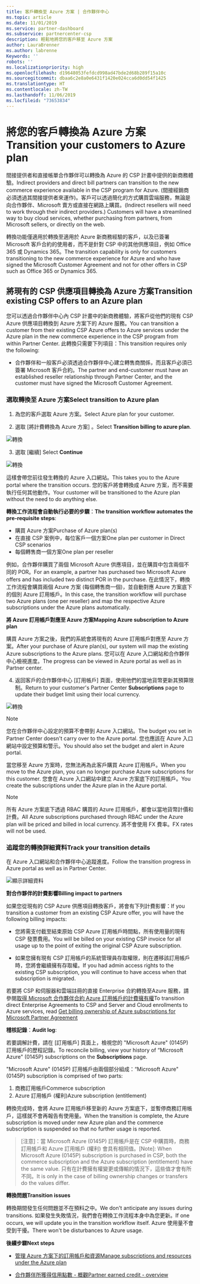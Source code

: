 ```yaml
---
title: 客戶轉換至 Azure 方案 | 合作夥伴中心
ms.topic: article
ms.date: 11/01/2019
ms.service: partner-dashboard
ms.subservice: partnercenter-csp
description: 輕鬆地將您的客戶移至 Azure 方案
author: LauraBrenner
ms.author: labrenne
Keywords: ''
robots: ''
ms.localizationpriority: high
ms.openlocfilehash: d19648053fefdcd998ad47bde2d68b289f15a10c
ms.sourcegitcommit: dbaa6c2e8a0e6431f1420e024cca6d0dd54f1425
ms.translationtype: HT
ms.contentlocale: zh-TW
ms.lasthandoff: 11/06/2019
ms.locfileid: "73653834"
---
```

# <a name="transition-your-customers-to-azure-plan"></a><span data-ttu-id="c801c-103">將您的客戶轉換為 Azure 方案</span><span class="sxs-lookup"><span data-stu-id="c801c-103">Transition your customers to Azure plan</span></span>

<span data-ttu-id="c801c-104">間接提供者和直接帳單合作夥伴可以轉換為 Azure 的 CSP 計畫中提供的新商務體驗。</span><span class="sxs-lookup"><span data-stu-id="c801c-104">Indirect providers and direct bill partners can transition to the new commerce experience available in the CSP program for Azure.</span></span> <span data-ttu-id="c801c-105">(間接經銷商必須透過其間接提供者來運作)。客戶可以透過簡化的方式購買雲端服務，無論是向合作夥伴、Microsoft 賣方或直接在網路上購買。</span><span class="sxs-lookup"><span data-stu-id="c801c-105">(Indirect resellers will need to work through their indirect providers.) Customers will have a streamlined way to buy cloud services, whether purchasing from partners, from Microsoft sellers, or directly on the web.</span></span>

<span data-ttu-id="c801c-106">轉換功能僅適用於轉換至適用於 Azure 新商務經驗的客戶，以及已簽署 Microsoft 客戶合約的使用者，而不是針對 CSP 中的其他供應項目，例如 Office 365 或 Dynamics 365。</span><span class="sxs-lookup"><span data-stu-id="c801c-106">The transition capability is only for customers transitioning to the new commerce experience for Azure and who have signed the Microsoft Customer Agreement and not for other offers in CSP such as Office 365 or Dynamics 365.</span></span>

## <a name="transition-existing-csp-offers-to-an-azure-plan"></a><span data-ttu-id="c801c-107">將現有的 CSP 供應項目轉換為 Azure 方案</span><span class="sxs-lookup"><span data-stu-id="c801c-107">Transition existing CSP offers to an Azure plan</span></span>

<span data-ttu-id="c801c-108">您可以透過合作夥伴中心內 CSP 計畫中的新商務體驗，將客戶從他們的現有 CSP Azure 供應項目轉換到 Azure 方案下的 Azure 服務。</span><span class="sxs-lookup"><span data-stu-id="c801c-108">You can transition a customer from their existing CSP Azure offers to Azure services under the Azure plan in the new commerce experience in the CSP program from within Partner Center.</span></span> <span data-ttu-id="c801c-109">此轉換只需要下列項目：</span><span class="sxs-lookup"><span data-stu-id="c801c-109">This transition requires only the following:</span></span>

- <span data-ttu-id="c801c-110">合作夥伴和一般客戶必須透過合作夥伴中心建立轉售商關係，而且客戶必須已簽署 Microsoft 客戶合約。</span><span class="sxs-lookup"><span data-stu-id="c801c-110">The partner and end-customer must have an established reseller relationship through Partner Center, and the customer must have signed the Microsoft Customer Agreement.</span></span>

### <a name="select-transition-to-azure-plan"></a><span data-ttu-id="c801c-111">選取轉換至 Azure 方案</span><span class="sxs-lookup"><span data-stu-id="c801c-111">Select transition to Azure plan</span></span>

1. <span data-ttu-id="c801c-112">為您的客戶選取 Azure 方案。</span><span class="sxs-lookup"><span data-stu-id="c801c-112">Select Azure plan for your customer.</span></span>

2. <span data-ttu-id="c801c-113">選取 [將計費轉換為 Azure 方案]  。</span><span class="sxs-lookup"><span data-stu-id="c801c-113">Select **Transition billing to azure plan**.</span></span>

![轉換](images/azure/transition1.png)

3. <span data-ttu-id="c801c-115">選取 [繼續] </span><span class="sxs-lookup"><span data-stu-id="c801c-115">Select **Continue**</span></span>

![轉換](images/azure/transition2.png)

<span data-ttu-id="c801c-117">這樣會帶您前往發生轉換的 Azure 入口網站。</span><span class="sxs-lookup"><span data-stu-id="c801c-117">This takes you to the Azure portal where the transition occurs.</span></span> <span data-ttu-id="c801c-118">您的客戶將會轉換成 Azure 方案，而不需要執行任何其他動作。</span><span class="sxs-lookup"><span data-stu-id="c801c-118">Your customer will be transitioned to the Azure plan without the need to do anything else.</span></span> 

<span data-ttu-id="c801c-119">**轉換工作流程會自動執行必要的步驟**：</span><span class="sxs-lookup"><span data-stu-id="c801c-119">**The transition workflow automates the pre-requisite steps**:</span></span> 

- <span data-ttu-id="c801c-120">購買 Azure 方案</span><span class="sxs-lookup"><span data-stu-id="c801c-120">Purchase of Azure plan(s)</span></span> 
- <span data-ttu-id="c801c-121">在直接 CSP 案例中，每位客戶一個方案</span><span class="sxs-lookup"><span data-stu-id="c801c-121">One plan per customer in Direct CSP scenarios</span></span>  
- <span data-ttu-id="c801c-122">每個轉售商一個方案</span><span class="sxs-lookup"><span data-stu-id="c801c-122">One plan per reseller</span></span>  

<span data-ttu-id="c801c-123">例如，合作夥伴購買了兩個 Microsoft Azure 供應項目，並在購買中包含兩個不同的 POR。</span><span class="sxs-lookup"><span data-stu-id="c801c-123">For an example, a partner has purchased two Microsoft Azure offers and has included two distinct POR in the purchase.</span></span> <span data-ttu-id="c801c-124">在此情況下，轉換工作流程會購買兩個 Azure 方案 (每個轉售商一個)，並自動對應 Azure 方案底下的個別 Azure 訂用帳戶。</span><span class="sxs-lookup"><span data-stu-id="c801c-124">In this case, the transition workflow will purchase two Azure plans (one per reseller) and map the respective Azure subscriptions under the Azure plans automatically.</span></span>  

<span data-ttu-id="c801c-125">**將 Azure 訂用帳戶對應至 Azure 方案**</span><span class="sxs-lookup"><span data-stu-id="c801c-125">**Mapping Azure subscription to Azure plan**</span></span>

<span data-ttu-id="c801c-126">購買 Azure 方案之後，我們的系統會將現有的 Azure 訂用帳戶對應至 Azure 方案。</span><span class="sxs-lookup"><span data-stu-id="c801c-126">After your purchase of Azure plan(s), our system will map the existing Azure subscriptions to the Azure plans.</span></span> <span data-ttu-id="c801c-127">您可以在 Azure 入口網站和合作夥伴中心檢視進度。</span><span class="sxs-lookup"><span data-stu-id="c801c-127">The progress can be viewed in Azure portal as well as in Partner center.</span></span> 

4. <span data-ttu-id="c801c-128">返回客戶的合作夥伴中心 [訂用帳戶]  頁面，使用他們的當地貨幣更新其預算限制。</span><span class="sxs-lookup"><span data-stu-id="c801c-128">Return to your customer's Partner Center **Subscriptions** page to update their budget limit using their local currency.</span></span> 

![轉換](images/azure/transition3.png)

>[!NOTE]
><span data-ttu-id="c801c-130">您在合作夥伴中心設定的預算不會帶到 Azure 入口網站。</span><span class="sxs-lookup"><span data-stu-id="c801c-130">The budget you set in Partner Center doesn't carry over to the Azure portal.</span></span> <span data-ttu-id="c801c-131">您也應該在 Azure 入口網站中設定預算和警示。</span><span class="sxs-lookup"><span data-stu-id="c801c-131">You should also set the budget and alert in Azure portal.</span></span>

<span data-ttu-id="c801c-132">當您移至 Azure 方案時，您無法再為此客戶購買 Azure 訂用帳戶。</span><span class="sxs-lookup"><span data-stu-id="c801c-132">When you move to the Azure plan, you can no longer purchase Azure subscriptions for this customer.</span></span> <span data-ttu-id="c801c-133">您會在 Azure 入口網站中建立 Azure 方案底下的訂用帳戶。</span><span class="sxs-lookup"><span data-stu-id="c801c-133">You create the subscriptions under the Azure plan in the Azure portal.</span></span>

>[!NOTE]
> <span data-ttu-id="c801c-134">所有 Azure 方案底下透過 RBAC 購買的 Azure 訂用帳戶，都會以當地貨幣計價和計費。</span><span class="sxs-lookup"><span data-stu-id="c801c-134">All Azure subscriptions purchased through RBAC under the Azure plan will be priced and billed in local currency.</span></span> <span data-ttu-id="c801c-135">將不會使用 FX 費率。</span><span class="sxs-lookup"><span data-stu-id="c801c-135">FX rates will not be used.</span></span>

### <a name="track-your-transition-details"></a><span data-ttu-id="c801c-136">追蹤您的轉換詳細資料</span><span class="sxs-lookup"><span data-stu-id="c801c-136">Track your transition details</span></span>

<span data-ttu-id="c801c-137">在 Azure 入口網站和合作夥伴中心追蹤進度。</span><span class="sxs-lookup"><span data-stu-id="c801c-137">Follow the transition progress in Azure portal as well as in Partner Center.</span></span>

![顯示詳細資料](images/azure/details1.png)

<span data-ttu-id="c801c-139">**對合作夥伴的計費影響**</span><span class="sxs-lookup"><span data-stu-id="c801c-139">**Billing impact to partners**</span></span>

<span data-ttu-id="c801c-140">如果您從現有的 CSP Azure 供應項目轉換客戶，將會有下列計費影響：</span><span class="sxs-lookup"><span data-stu-id="c801c-140">If you transition a customer from an existing CSP Azure offer, you will have the following billing impacts:</span></span>

- <span data-ttu-id="c801c-141">您將需支付截至結束原始 CSP Azure 訂用帳戶時間點，所有使用量的現有 CSP 發票費用。</span><span class="sxs-lookup"><span data-stu-id="c801c-141">You will be billed on your existing CSP invoice for all usage up to the point of exiting the original CSP Azure subscription.</span></span>

- <span data-ttu-id="c801c-142">如果您擁有現有 CSP 訂用帳戶的系統管理員存取權限，則在遷移該訂用帳戶時，您將會繼續擁有存取權。</span><span class="sxs-lookup"><span data-stu-id="c801c-142">If you had admin access rights to the existing CSP subscription, you will continue to have access when that subscription is migrated.</span></span>

<span data-ttu-id="c801c-143">若要將 CSP 和伺服器和雲端註冊的直接 Enterprise 合約轉換至Azure 服務，請參閱[取得 Microsoft 合作夥伴合約 Azure 訂用帳戶的計費擁有權](https://docs.microsoft.com/azure/billing/mpa-request-ownership)</span><span class="sxs-lookup"><span data-stu-id="c801c-143">To transition direct Enterprise Agreements to CSP and Server and Cloud enrollments to Azure services, read [Get billing ownership of Azure subscriptions for Microsoft Partner Agreement](https://docs.microsoft.com/azure/billing/mpa-request-ownership)</span></span>

<span data-ttu-id="c801c-144">**稽核記錄**：</span><span class="sxs-lookup"><span data-stu-id="c801c-144">**Audit log**:</span></span>

<span data-ttu-id="c801c-145">若要調解計費，請在 [訂用帳戶]  頁面上，檢視您的 "Microsoft Azure" (0145P) 訂用帳戶的歷程記錄。</span><span class="sxs-lookup"><span data-stu-id="c801c-145">To reconcile billing, view your history of “Microsoft Azure" (0145P) subscriptions on the **Subscriptions** page.</span></span> 

<span data-ttu-id="c801c-146">"Microsoft Azure" (0145P) 訂用帳戶由兩個部分組成：</span><span class="sxs-lookup"><span data-stu-id="c801c-146">“Microsoft Azure" (0145P) subscription is comprised of two parts:</span></span>
1. <span data-ttu-id="c801c-147">商務訂用帳戶</span><span class="sxs-lookup"><span data-stu-id="c801c-147">Commerce subscription</span></span> 
2. <span data-ttu-id="c801c-148">Azure 訂用帳戶 (權利)</span><span class="sxs-lookup"><span data-stu-id="c801c-148">Azure subscription (entitlement)</span></span>

<span data-ttu-id="c801c-149">轉換完成時，會將 Azure 訂用帳戶移至新的 Azure 方案底下，並暫停商務訂用帳戶，這樣就不會再報告有使用量。</span><span class="sxs-lookup"><span data-stu-id="c801c-149">When the transition is complete, the Azure subscription is moved under new Azure plan and the commerce subscription is suspended so that no further usage is reported.</span></span>  

><span data-ttu-id="c801c-150">[注意]：當 Microsoft Azure (0145P) 訂用帳戶是在 CSP 中購買時，商務訂用帳戶和 Azure 訂用帳戶 (權利) 會具有相同值。</span><span class="sxs-lookup"><span data-stu-id="c801c-150">[Note]: When Microsoft Azure (0145P) subscription is purchased in CSP, both the commerce subscription and the Azure subscription (entitlement) have the same value.</span></span> <span data-ttu-id="c801c-151">只有在計費擁有權變更或傳輸的情況下，這些值才會有所不同。</span><span class="sxs-lookup"><span data-stu-id="c801c-151">It is only in the case of billing ownership changes or transfers do the values differ.</span></span> 

<span data-ttu-id="c801c-152">**轉換問題**</span><span class="sxs-lookup"><span data-stu-id="c801c-152">**Transition issues**</span></span>

<span data-ttu-id="c801c-153">轉換期間發生任何問題並不在預料之中。</span><span class="sxs-lookup"><span data-stu-id="c801c-153">We don't anticipate any issues during transitions.</span></span> <span data-ttu-id="c801c-154">如果發生失敗情況，我們會在轉換工作流程本身中為您更新。</span><span class="sxs-lookup"><span data-stu-id="c801c-154">If one occurs, we will update you in the transition workflow itself.</span></span> <span data-ttu-id="c801c-155">Azure 使用量不會受到干擾。</span><span class="sxs-lookup"><span data-stu-id="c801c-155">There won't be disturbances to Azure usage.</span></span>  

<span data-ttu-id="c801c-156">**後續步驟**</span><span class="sxs-lookup"><span data-stu-id="c801c-156">**Next steps**</span></span>

- [<span data-ttu-id="c801c-157">管理 Azure 方案下的訂用帳戶和資源</span><span class="sxs-lookup"><span data-stu-id="c801c-157">Manage subscriptions and resources under the Azure plan</span></span>](azure-plan-manage.md)

- [<span data-ttu-id="c801c-158">合作夥伴所獲得信用點數 - 概觀</span><span class="sxs-lookup"><span data-stu-id="c801c-158">Partner earned credit - overview</span></span>](partner-earned-credit.md)




